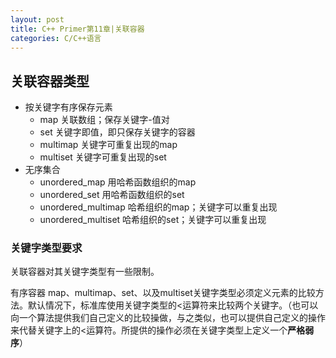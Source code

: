 ```yaml
---
layout: post
title: C++ Primer第11章|关联容器
categories: C/C++语言
---
```


## 关联容器类型
* 按关键字有序保存元素
	* map					关联数组；保存关键字-值对
	* set					关键字即值，即只保存关键字的容器
	* multimap				关键字可重复出现的map
	* multiset				关键字可重复出现的set
* 无序集合
	* unordered_map			用哈希函数组织的map
	* unordered_set			用哈希函数组织的set
	* unordered_multimap	哈希组织的map；关键字可以重复出现
	* unordered_multiset	哈希组织的set；关键字可以重复出现

### 关键字类型要求

关联容器对其关键字类型有一些限制。

有序容器 map、multimap、set、以及multiset关键字类型必须定义元素的比较方法。默认情况下，标准库使用关键字类型的<运算符来比较两个关键字。（也可以向一个算法提供我们自己定义的比较操做，与之类似，也可以提供自己定义的操作来代替关键字上的<运算符。所提供的操作必须在关键字类型上定义一个**严格弱序**）
	